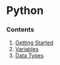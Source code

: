 # Python

### Contents

1. [Getting Started](/1_Getting_Started)
2. [Variables](/2_Variables)
3. [Data Types](/3_Data_Types)